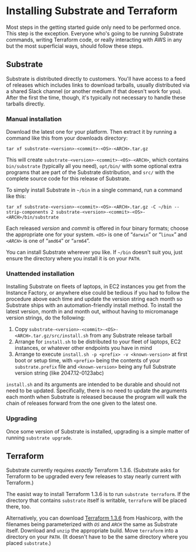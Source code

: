 # Installing Substrate and Terraform

Most steps in the getting started guide only need to be performed once. This step is the exception. Everyone who's going to be running Substrate commands, writing Terraform code, or really interacting with AWS in any but the most superficial ways, should follow these steps.

## Substrate

Substrate is distributed directly to customers. You'll have access to a feed of releases which includes links to download tarballs, usually distributed via a shared Slack channel (or another medium if that doesn't work for you). After the first the time, though, it's typically not necessary to handle these tarballs directly.

### Manual installation

Download the latest one for your platform. Then extract it by running a command like this from your downloads directory:

```shell-session
tar xf substrate-<version>-<commit>-<OS>-<ARCH>.tar.gz
```

This will create `substrate-<version>-<commit>-<OS>-<ARCH>`, which contains `bin/substrate` (typically all you need), `opt/bin/` with some optional extra programs that are part of the Substrate distribution, and `src/` with the complete source code for this release of Substrate.

To simply install Substrate in `~/bin` in a single command, run a command like this:

```shell-session
tar xf substrate-<version>-<commit>-<OS>-<ARCH>.tar.gz -C ~/bin --strip-components 2 substrate-<version>-<commit>-<OS>-<ARCH>/bin/substrate
```

Each released _version_ and _commit_ is offered in four binary formats; choose the appropriate one for your system. _`<OS>`_ is one of “`darwin`” or “`linux`” and _`<ARCH>`_ is one of “`amd64`” or “`arm64`”.

You can install Substrate wherever you like. If `~/bin` doesn't suit you, just ensure the directory where you install it is on your `PATH`.

### Unattended installation

Installing Substrate on fleets of laptops, in EC2 instances you get from the Instance Factory, or anywhere else could be tedious if you had to follow the procedure above each time and update the version string each month so Substrate ships with an automation-friendly install method. To install the latest version, month in and month out, without having to micromanage version strings, do the following:

1. Copy `substrate-<version>-<commit>-<OS>-<ARCH>.tar.gz/src/install.sh` from any Substrate release tarball
2. Arrange for `install.sh` to be distributed to your fleet of laptops, EC2 instances, or whatever other endpoints you have in mind
3. Arrange to execute `install.sh -p <prefix> -v <known-version>` at first boot or setup time, with `<prefix>` being the contents of your `substrate.prefix` file and `<known-version>` being any full Substrate version string (like 2047.12-0123abc)

`install.sh` and its arguments are intended to be durable and should not need to be updated. Specifically, there is no need to update the arguments each month when Substrate is released because the program will walk the chain of releases forward from the one given to the latest one.

### Upgrading

Once some version of Substrate is installed, upgrading is a simple matter of running `substrate upgrade`.

## Terraform

Substrate currently requires _exactly_ Terraform 1.3.6. (Substrate asks for Terraform to be upgraded every few releases to stay nearly current with Terraform.)

The easist way to install Terraform 1.3.6 is to run `substrate terraform`. If the directory that contains `substrate` itself is writable, `terraform` will be placed there, too.

Alternatively, you can download [Terraform 1.3.6](https://releases.hashicorp.com/terraform/1.3.6/) from Hashicorp, with the filenames being parameterized with _`OS`_ and _`ARCH`_ the same as Substrate itself. Download and `unzip` the appropriate build. Move `terraform` into a directory on your `PATH`. (It doesn't have to be the same directory where you placed `substrate`.)
